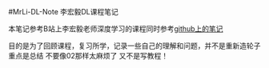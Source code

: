 #MrLi-DL-Note
李宏毅DL课程笔记


本笔记参考B站上李宏毅老师深度学习的课程同时参考[github上的笔记](https://github.com/Sakura-gh/ML-notes/blob/master/ML-notes-md/1_Introduction.md)

目的是为了回顾课程，复习所学，记录一些自己的理解和问题，并不是重新造轮子
重点是总结 不要像02那样太麻烦了 又不是写教程！
